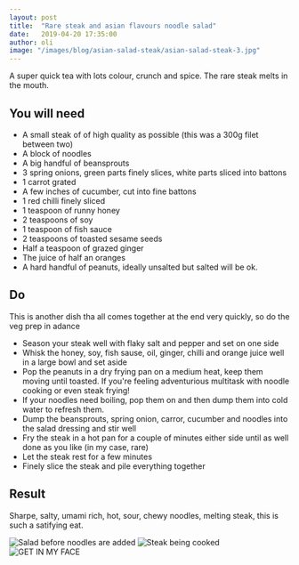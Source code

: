 ```yaml
---
layout: post
title:  "Rare steak and asian flavours noodle salad"
date:   2019-04-20 17:35:00
author: oli
image: "/images/blog/asian-salad-steak/asian-salad-steak-3.jpg"
---
```


A super quick tea with lots colour, crunch and spice.  The rare steak melts in the mouth.


## You will need

* A small steak of of high quality as possible (this was a 300g filet between two)
* A block of noodles
* A big handful of beansprouts
* 3 spring onions, green parts finely slices, white parts sliced into battons
* 1 carrot grated
* A few inches of cucumber, cut into fine battons
* 1 red chilli finely sliced
* 1 teaspoon of runny honey
* 2 teaspoons of soy
* 1 teaspoon of fish sauce
* 2 teaspoons of toasted sesame seeds 
* Half a teaspoon of grazed ginger
* The juice of half an oranges
* A hard handful of peanuts, ideally unsalted but salted will be ok.

## Do

This is another dish tha all comes together at the end very quickly, so do the veg prep in adance

* Season your steak well with flaky salt and pepper and set on one side
* Whisk the honey, soy, fish sause, oil, ginger, chilli and orange juice well in a large bowl and set aside
* Pop the peanuts in a dry frying pan on a medium heat, keep them moving until toasted.  If you're feeling adventurious multitask with noodle cooking or even steak frying!
* If your noodles need boiling, pop them on and then dump them into cold water to refresh them.
* Dump the beansprouts, spring onion, carror, cucumber and noodles into the salad dressing and stir well
* Fry the steak in a hot pan for a couple of minutes either side until as well done as you like (in my case, rare)
* Let the steak rest for a few minutes
* Finely slice the steak and pile everything together

## Result

Sharpe, salty, umami rich, hot, sour, chewy noodles, melting steak, this is such a satifying eat.


![Salad before noodles are added](/images/blog/asian-salad-steak/asian-salad-steak-1.jpg)
![Steak being cooked](/images/blog/asian-salad-steak/asian-salad-steak-2.jpg)
![GET IN MY FACE](/images/blog/asian-salad-steak/asian-salad-steak-3.jpg)
